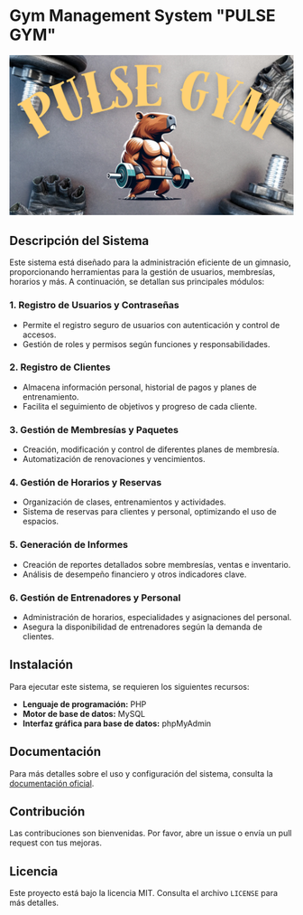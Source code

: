 # Gym Management System "PULSE GYM"
![Pantalla de inicio](2025-02-21-213928_1920x1080_scrot.png)

## Descripción del Sistema

Este sistema está diseñado para la administración eficiente de un gimnasio, proporcionando herramientas para la gestión de usuarios, membresías, horarios y más. A continuación, se detallan sus principales módulos:

### 1. Registro de Usuarios y Contraseñas
- Permite el registro seguro de usuarios con autenticación y control de accesos.
- Gestión de roles y permisos según funciones y responsabilidades.

### 2. Registro de Clientes
- Almacena información personal, historial de pagos y planes de entrenamiento.
- Facilita el seguimiento de objetivos y progreso de cada cliente.

### 3. Gestión de Membresías y Paquetes
- Creación, modificación y control de diferentes planes de membresía.
- Automatización de renovaciones y vencimientos.

### 4. Gestión de Horarios y Reservas
- Organización de clases, entrenamientos y actividades.
- Sistema de reservas para clientes y personal, optimizando el uso de espacios.

### 5. Generación de Informes
- Creación de reportes detallados sobre membresías, ventas e inventario.
- Análisis de desempeño financiero y otros indicadores clave.

### 6. Gestión de Entrenadores y Personal
- Administración de horarios, especialidades y asignaciones del personal.
- Asegura la disponibilidad de entrenadores según la demanda de clientes.

## Instalación

Para ejecutar este sistema, se requieren los siguientes recursos:
- **Lenguaje de programación:** PHP
- **Motor de base de datos:** MySQL
- **Interfaz gráfica para base de datos:** phpMyAdmin

## Documentación
Para más detalles sobre el uso y configuración del sistema, consulta la [documentación oficial](https://drive.google.com/file/d/1gT578fEFP0jgPVDgw6LXasehecdfXQ2-/view?usp=sharing).

## Contribución
Las contribuciones son bienvenidas. Por favor, abre un issue o envía un pull request con tus mejoras.

## Licencia
Este proyecto está bajo la licencia MIT. Consulta el archivo `LICENSE` para más detalles.

